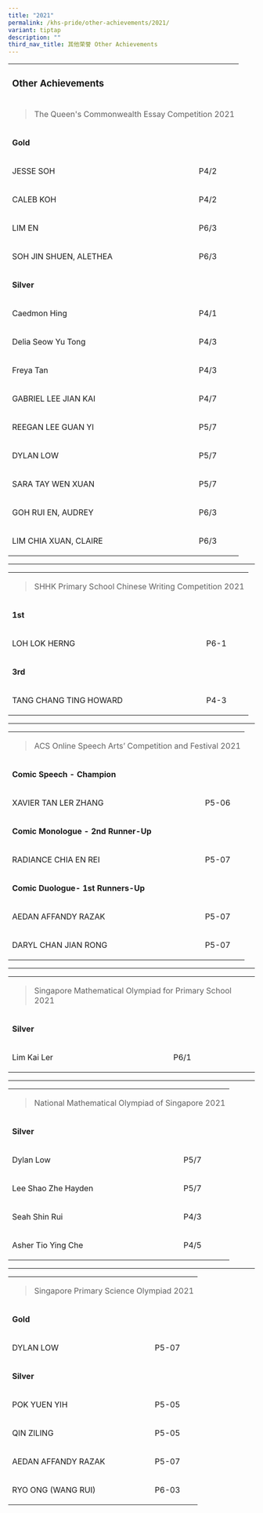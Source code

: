 ```yaml
---
title: "2021"
permalink: /khs-pride/other-achievements/2021/
variant: tiptap
description: ""
third_nav_title: 其他荣誉 Other Achievements
---
```

<p></p>
<table>
<tbody>
<tr>
<td rowspan="1" colspan="1">
<h3>Other Achievements</h3>
</td>
<td rowspan="1" colspan="1">
<p></p>
</td>
</tr>
<tr>
<td rowspan="1" colspan="2">
<blockquote>
<p></p>
<p>The Queen's Commonwealth Essay Competition 2021</p>
</blockquote>
</td>
</tr>
<tr>
<td rowspan="1" colspan="1">
<p><strong>Gold</strong>
</p>
</td>
<td rowspan="1" colspan="1">
<p></p>
</td>
</tr>
<tr>
<td rowspan="1" colspan="1">
<p>JESSE SOH</p>
</td>
<td rowspan="1" colspan="1">
<p>P4/2</p>
</td>
</tr>
<tr>
<td rowspan="1" colspan="1">
<p>CALEB KOH</p>
</td>
<td rowspan="1" colspan="1">
<p>P4/2</p>
</td>
</tr>
<tr>
<td rowspan="1" colspan="1">
<p>LIM EN&nbsp;</p>
</td>
<td rowspan="1" colspan="1">
<p>P6/3</p>
</td>
</tr>
<tr>
<td rowspan="1" colspan="1">
<p>SOH JIN SHUEN, ALETHEA&nbsp;</p>
</td>
<td rowspan="1" colspan="1">
<p>P6/3</p>
</td>
</tr>
<tr>
<td rowspan="1" colspan="1">
<p><strong>Silver</strong>
</p>
</td>
<td rowspan="1" colspan="1">
<p></p>
</td>
</tr>
<tr>
<td rowspan="1" colspan="1">
<p>Caedmon Hing</p>
</td>
<td rowspan="1" colspan="1">
<p>P4/1</p>
</td>
</tr>
<tr>
<td rowspan="1" colspan="1">
<p>Delia Seow Yu Tong</p>
</td>
<td rowspan="1" colspan="1">
<p>P4/3</p>
</td>
</tr>
<tr>
<td rowspan="1" colspan="1">
<p>Freya Tan</p>
</td>
<td rowspan="1" colspan="1">
<p>P4/3</p>
</td>
</tr>
<tr>
<td rowspan="1" colspan="1">
<p>GABRIEL LEE JIAN KAI&nbsp;&nbsp;</p>
</td>
<td rowspan="1" colspan="1">
<p>P4/7</p>
</td>
</tr>
<tr>
<td rowspan="1" colspan="1">
<p>REEGAN LEE GUAN YI</p>
</td>
<td rowspan="1" colspan="1">
<p>P5/7</p>
</td>
</tr>
<tr>
<td rowspan="1" colspan="1">
<p>DYLAN LOW</p>
</td>
<td rowspan="1" colspan="1">
<p>P5/7</p>
</td>
</tr>
<tr>
<td rowspan="1" colspan="1">
<p>SARA TAY WEN XUAN</p>
</td>
<td rowspan="1" colspan="1">
<p>P5/7</p>
</td>
</tr>
<tr>
<td rowspan="1" colspan="1">
<p>GOH RUI EN, AUDREY&nbsp;&nbsp;</p>
</td>
<td rowspan="1" colspan="1">
<p>P6/3</p>
</td>
</tr>
<tr>
<td rowspan="1" colspan="1">
<p>LIM CHIA XUAN, CLAIRE&nbsp;&nbsp;</p>
</td>
<td rowspan="1" colspan="1">
<p>P6/3</p>
</td>
</tr>
</tbody>
</table>
<hr>
<table>
<tbody>
<tr>
<td rowspan="1" colspan="2">
<blockquote>
<p>SHHK Primary School Chinese Writing Competition 2021</p>
</blockquote>
</td>
</tr>
<tr>
<td rowspan="1" colspan="1">
<p><strong>1st</strong>
</p>
</td>
<td rowspan="1" colspan="1">
<p></p>
</td>
</tr>
<tr>
<td rowspan="1" colspan="1">
<p>LOH LOK HERNG</p>
</td>
<td rowspan="1" colspan="1">
<p>P6-1</p>
</td>
</tr>
<tr>
<td rowspan="1" colspan="1">
<p><strong>3rd</strong>
</p>
</td>
<td rowspan="1" colspan="1">
<p></p>
</td>
</tr>
<tr>
<td rowspan="1" colspan="1">
<p>TANG CHANG TING HOWARD</p>
</td>
<td rowspan="1" colspan="1">
<p>P4-3</p>
</td>
</tr>
</tbody>
</table>
<hr>
<table>
<tbody>
<tr>
<td rowspan="1" colspan="2">
<blockquote>
<p>ACS Online Speech Arts’ Competition and Festival 2021</p>
</blockquote>
</td>
</tr>
<tr>
<td rowspan="1" colspan="1">
<p><strong>Comic Speech - Champion</strong>
</p>
</td>
<td rowspan="1" colspan="1">
<p></p>
</td>
</tr>
<tr>
<td rowspan="1" colspan="1">
<p>XAVIER TAN LER ZHANG</p>
</td>
<td rowspan="1" colspan="1">
<p>P5-06</p>
</td>
</tr>
<tr>
<td rowspan="1" colspan="1">
<p><strong>Comic Monologue - 2nd Runner-Up</strong>
</p>
</td>
<td rowspan="1" colspan="1">
<p></p>
</td>
</tr>
<tr>
<td rowspan="1" colspan="1">
<p>RADIANCE CHIA EN REI</p>
</td>
<td rowspan="1" colspan="1">
<p>P5-07</p>
</td>
</tr>
<tr>
<td rowspan="1" colspan="1">
<p><strong>Comic Duologue- 1st Runners-Up</strong>
</p>
</td>
<td rowspan="1" colspan="1">
<p></p>
</td>
</tr>
<tr>
<td rowspan="1" colspan="1">
<p>AEDAN AFFANDY RAZAK&nbsp;&nbsp;</p>
</td>
<td rowspan="1" colspan="1">
<p>P5-07</p>
</td>
</tr>
<tr>
<td rowspan="1" colspan="1">
<p>DARYL CHAN JIAN RONG</p>
</td>
<td rowspan="1" colspan="1">
<p>P5-07</p>
</td>
</tr>
</tbody>
</table>
<hr>
<table>
<tbody>
<tr>
<td rowspan="1" colspan="2">
<blockquote>
<p>Singapore Mathematical Olympiad for Primary School 2021</p>
</blockquote>
</td>
</tr>
<tr>
<td rowspan="1" colspan="1">
<p><strong>Silver</strong>
</p>
</td>
<td rowspan="1" colspan="1">
<p></p>
</td>
</tr>
<tr>
<td rowspan="1" colspan="1">
<p>Lim Kai Ler</p>
</td>
<td rowspan="1" colspan="1">
<p>P6/1</p>
</td>
</tr>
</tbody>
</table>
<hr>
<table>
<tbody>
<tr>
<td rowspan="1" colspan="2">
<blockquote>
<p>National Mathematical Olympiad of Singapore 2021</p>
</blockquote>
</td>
</tr>
<tr>
<td rowspan="1" colspan="1">
<p><strong>Silver</strong>
</p>
</td>
<td rowspan="1" colspan="1">
<p></p>
</td>
</tr>
<tr>
<td rowspan="1" colspan="1">
<p>Dylan Low</p>
</td>
<td rowspan="1" colspan="1">
<p>P5/7</p>
</td>
</tr>
<tr>
<td rowspan="1" colspan="1">
<p>Lee Shao Zhe Hayden</p>
</td>
<td rowspan="1" colspan="1">
<p>P5/7</p>
</td>
</tr>
<tr>
<td rowspan="1" colspan="1">
<p>Seah Shin Rui</p>
</td>
<td rowspan="1" colspan="1">
<p>P4/3</p>
</td>
</tr>
<tr>
<td rowspan="1" colspan="1">
<p>Asher Tio Ying Che</p>
</td>
<td rowspan="1" colspan="1">
<p>P4/5</p>
</td>
</tr>
</tbody>
</table>
<hr>
<table>
<tbody>
<tr>
<td rowspan="1" colspan="2">
<blockquote>
<p>Singapore Primary Science Olympiad 2021</p>
</blockquote>
</td>
</tr>
<tr>
<td rowspan="1" colspan="1">
<p><strong>Gold</strong>
</p>
</td>
<td rowspan="1" colspan="1">
<p></p>
</td>
</tr>
<tr>
<td rowspan="1" colspan="1">
<p>DYLAN LOW</p>
</td>
<td rowspan="1" colspan="1">
<p>P5-07</p>
</td>
</tr>
<tr>
<td rowspan="1" colspan="1">
<p><strong>Silver</strong>
</p>
</td>
<td rowspan="1" colspan="1">
<p></p>
</td>
</tr>
<tr>
<td rowspan="1" colspan="1">
<p>POK YUEN YIH</p>
</td>
<td rowspan="1" colspan="1">
<p>P5-05</p>
</td>
</tr>
<tr>
<td rowspan="1" colspan="1">
<p>QIN ZILING</p>
</td>
<td rowspan="1" colspan="1">
<p>P5-05</p>
</td>
</tr>
<tr>
<td rowspan="1" colspan="1">
<p>AEDAN AFFANDY RAZAK</p>
</td>
<td rowspan="1" colspan="1">
<p>P5-07</p>
</td>
</tr>
<tr>
<td rowspan="1" colspan="1">
<p>RYO ONG (WANG RUI)</p>
</td>
<td rowspan="1" colspan="1">
<p>P6-03</p>
</td>
</tr>
</tbody>
</table>
<p></p>